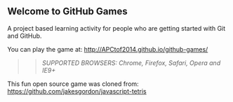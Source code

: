 ## Welcome to GitHub Games

A project based learning activity for people who are getting started with Git and GitHub.

You can play the game at: http://APCtof2014.github.io/github-games/

>> _*SUPPORTED BROWSERS*: Chrome, Firefox, Safari, Opera and IE9+_

This fun open source game was cloned from: https://github.com/jakesgordon/javascript-tetris
